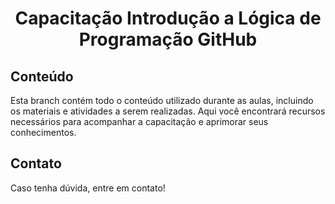 # <h1 align="center"> Capacitação Introdução a Lógica de Programação GitHub </h1>

## Conteúdo

Esta branch contém todo o conteúdo utilizado durante as aulas, incluindo os materiais e atividades a serem realizadas. Aqui você encontrará recursos necessários para acompanhar a capacitação e aprimorar seus conhecimentos.

## Contato

Caso tenha dúvida, entre em contato!
